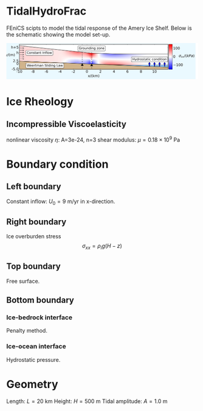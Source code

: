 # TidalHydroFrac

FEniCS scipts to model the tidal response of the Amery Ice Shelf. Below is the schematic showing the model set-up.


![Image text](https://github.com/HwenZhang/TidalHydroFrac/blob/147148f5916b7197c94a07abe23951a49d448c2f/grounding_line_mesh_sensitivity/image/schematic.png)


# Ice Rheology
## Incompressible Viscoelasticity
  nonlinear viscosity $\eta$: A=3e-24, n=3
  shear modulus: $\mu=0.18\times 10^{9}$ $\text{Pa}$

# Boundary condition
## Left boundary 
Constant inflow: $U_0 = 9$ m/yr in x-direction.
## Right boundary
Ice overburden stress
$$\sigma_{xx}=\rho_i g \left(H-z\right)$$

## Top boundary
Free surface.

## Bottom boundary
### Ice-bedrock interface
Penalty method.

### Ice-ocean interface
Hydrostatic pressure.
  
# Geometry
Length: $L=20$ km
Height: $H=500$ m
Tidal amplitude: $A=1.0$ m
